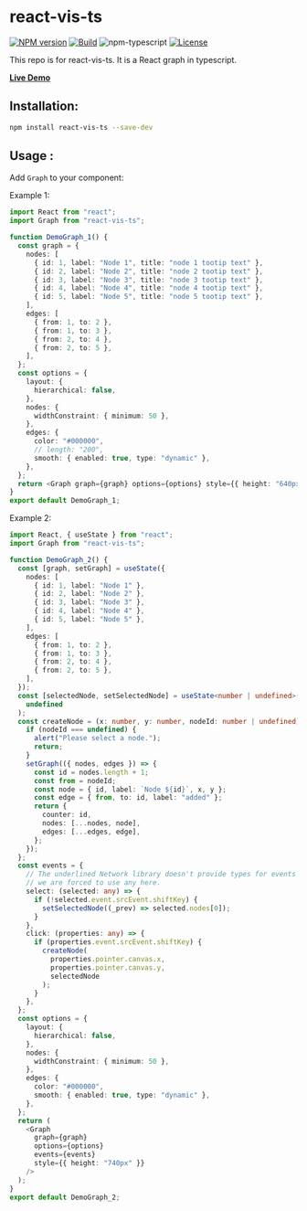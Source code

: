 # react-vis-ts

[![NPM version][npm-image]][npm-url]
[![Build][github-build]][github-build-url]
![npm-typescript]
[![License][github-license]][github-license-url]

This repo is for react-vis-ts.
It is a React graph in typescript.

[**Live Demo**](https://GraceLR.github.io/react-vis-ts/)

## Installation:

```bash
npm install react-vis-ts --save-dev
```
## Usage :

Add `Graph` to your component:

Example 1:

```ts
import React from "react";
import Graph from "react-vis-ts";

function DemoGraph_1() {
  const graph = {
    nodes: [
      { id: 1, label: "Node 1", title: "node 1 tootip text" },
      { id: 2, label: "Node 2", title: "node 2 tootip text" },
      { id: 3, label: "Node 3", title: "node 3 tootip text" },
      { id: 4, label: "Node 4", title: "node 4 tootip text" },
      { id: 5, label: "Node 5", title: "node 5 tootip text" },
    ],
    edges: [
      { from: 1, to: 2 },
      { from: 1, to: 3 },
      { from: 2, to: 4 },
      { from: 2, to: 5 },
    ],
  };
  const options = {
    layout: {
      hierarchical: false,
    },
    nodes: {
      widthConstraint: { minimum: 50 },
    },
    edges: {
      color: "#000000",
      // length: "200",
      smooth: { enabled: true, type: "dynamic" },
    },
  };
  return <Graph graph={graph} options={options} style={{ height: "640px" }} />;
}
export default DemoGraph_1;
```

Example 2:

```ts
import React, { useState } from "react";
import Graph from "react-vis-ts";

function DemoGraph_2() {
  const [graph, setGraph] = useState({
    nodes: [
      { id: 1, label: "Node 1" },
      { id: 2, label: "Node 2" },
      { id: 3, label: "Node 3" },
      { id: 4, label: "Node 4" },
      { id: 5, label: "Node 5" },
    ],
    edges: [
      { from: 1, to: 2 },
      { from: 1, to: 3 },
      { from: 2, to: 4 },
      { from: 2, to: 5 },
    ],
  });
  const [selectedNode, setSelectedNode] = useState<number | undefined>(
    undefined
  );
  const createNode = (x: number, y: number, nodeId: number | undefined) => {
    if (nodeId === undefined) {
      alert("Please select a node.");
      return;
    }
    setGraph(({ nodes, edges }) => {
      const id = nodes.length + 1;
      const from = nodeId;
      const node = { id, label: `Node ${id}`, x, y };
      const edge = { from, to: id, label: "added" };
      return {
        counter: id,
        nodes: [...nodes, node],
        edges: [...edges, edge],
      };
    });
  };
  const events = {
    // The underlined Network library doesn't provide types for events so
    // we are forced to use any here.
    select: (selected: any) => {
      if (!selected.event.srcEvent.shiftKey) {
        setSelectedNode((_prev) => selected.nodes[0]);
      }
    },
    click: (properties: any) => {
      if (properties.event.srcEvent.shiftKey) {
        createNode(
          properties.pointer.canvas.x,
          properties.pointer.canvas.y,
          selectedNode
        );
      }
    },
  };
  const options = {
    layout: {
      hierarchical: false,
    },
    nodes: {
      widthConstraint: { minimum: 50 },
    },
    edges: {
      color: "#000000",
      smooth: { enabled: true, type: "dynamic" },
    },
  };
  return (
    <Graph
      graph={graph}
      options={options}
      events={events}
      style={{ height: "740px" }}
    />
  );
}
export default DemoGraph_2;
```

[npm-url]: https://www.npmjs.com/package/react-vis-ts
[npm-image]: https://img.shields.io/npm/v/react-vis-ts
[github-license]: https://img.shields.io/github/license/gapon2401/my-react-typescript-package
[github-license-url]: https://github.com/GraceLR/react-vis-ts/blob/master/LICENSE
[github-build]: https://github.com/GraceLR/react-vis-ts/actions/workflows/publish.yml/badge.svg
[github-build-url]: https://github.com/GraceLR/react-vis-ts/actions/workflows/publish.yml
[npm-typescript]: https://img.shields.io/npm/types/react-vis-ts
